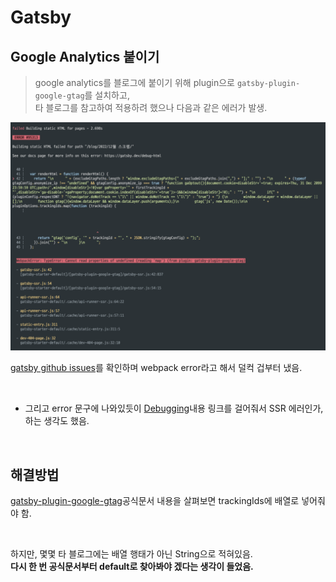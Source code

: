 # Gatsby

## Google Analytics 붙이기

> google analytics를 블로그에 붙이기 위해 plugin으로 `gatsby-plugin-google-gtag`를 설치하고,  
>  타 블로그를 참고하여 적용하려 했으나 다음과 같은 에러가 발생.

![gatsby build error](./screen/gatsby%20bundle%20error.png)

[gatsby github issues](https://github.com/gatsbyjs/gatsby/issues)를 확인하며 webpack error라고 해서 덜컥 겁부터 냈음.

<br>

- 그리고 error 문구에 나와있듯이 [Debugging](https://www.gatsbyjs.com/docs/debugging-the-build-process/)내용 링크를 걸어줘서 SSR 에러인가, 하는 생각도 했음.

<br>

## 해결방법

[gatsby-plugin-google-gtag](https://www.gatsbyjs.com/plugins/gatsby-plugin-google-gtag/)공식문서 내용을 살펴보면 trackingIds에 배열로 넣어줘야 함.

<br>

하지만, 몇몇 타 블로그에는 배열 행태가 아닌 String으로 적혀있음.  
**다시 한 번 공식문서부터 default로 찾아봐야 겠다는 생각이 들었음.**
